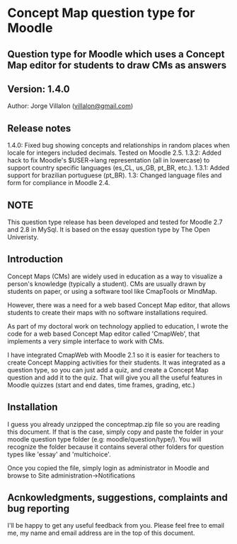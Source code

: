 # Concept Map question type for Moodle
Question type for Moodle which uses a Concept Map editor for students to draw CMs as answers
------------------------------------------

Version: 1.4.0
------------------------------------------

Author: Jorge Villalon (villalon@gmail.com)

Release notes
-------------

1.4.0: Fixed bug showing concepts and relationships in random places when locale for integers included decimals. Tested on Moodle 2.5.
1.3.2: Added hack to fix Moodle's $USER->lang representation (all in lowercase) to support country specific languages (es_CL, us_GB, pt_BR, etc.).
1.3.1: Added support for brazilian portuguese (pt_BR).
1.3: Changed language files and form for compliance in Moodle 2.4.

NOTE
----

This question type release has been developed and tested for Moodle 2.7 and 2.8 in MySql. It is based
on the essay question type by The Open Univeristy.

Introduction
------------

Concept Maps (CMs) are widely used in education as a way to visualize
a person's knowledge (typically a student). CMs are usually drawn by
students on paper, or using a software tool like CmapTools or MindMap.

However, there was a need for a web based Concept Map editor, that allows
students to create their maps with no software installations required.

As part of my doctoral work on technology applied to education, I wrote
the code for a web based Concept Map editor called 'CmapWeb', that
implements a very simple interface to work with CMs.

I have integrated CmapWeb with Moodle 2.1 so it is easier for teachers 
to create Concept Mapping activities for their students. It was integrated
as a question type, so you can just add a quiz, and create a Concept Map
question and add it to the quiz. That will give you all the useful
features in Moodle quizzes (start and end dates, time frames, grading, etc.)

Installation
------------

I guess you already unzipped the conceptmap.zip file so you are reading
this document. If that is the case, simply copy and paste the folder in
your moodle question type folder (e.g: moodle/question/type/). You will
recognize the folder because it contains several other folders for question
types like 'essay' and 'multichoice'.

Once you copied the file, simply login as administrator in Moodle and
browse to Site administration->Notifications

Acnkowledgments, suggestions, complaints and bug reporting
----------------------------------------------------------

I'll be happy to get any useful feedback from you. Please feel free to
email me, my name and email address are in the top of this document.